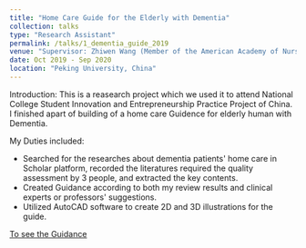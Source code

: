 ```yaml
---
title: "Home Care Guide for the Elderly with Dementia"
collection: talks
type: "Research Assistant"
permalink: /talks/1_dementia_guide_2019
venue: "Supervisor: Zhiwen Wang (Member of the American Academy of Nursing)"
date: Oct 2019 - Sep 2020
location: "Peking University, China"
---
```


Introduction:
This is a reasearch project which we used it to attend National College Student Innovation and Entrepreneurship Practice Project of China. I finished apart of building of a home care Guidence for elderly human with Dementia.

 My Duties included: 
* Searched for the researches about dementia patients' home care in Scholar platform, recorded the literatures required the quality assessment by 3 people, and extracted the key contents.
* Created Guidance according to both my review results and clinical experts or professors' suggestions.
* Utilized AutoCAD software to create 2D and 3D illustrations for the guide.

[To see the Guidance](https://github.com/YanweiJIN/yanweijin.github.master/files/失智老人居家环境科普手册.pdf)
